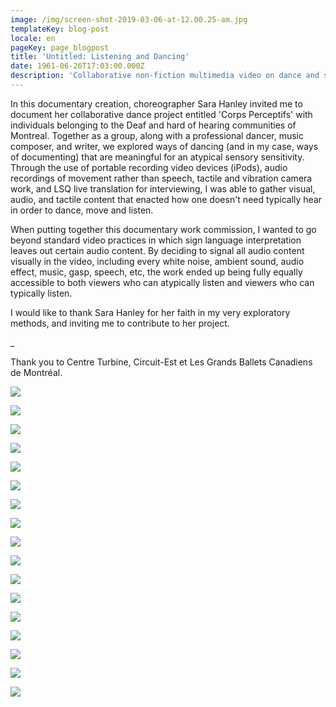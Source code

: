 ```yaml
---
image: /img/screen-shot-2019-03-06-at-12.00.25-am.jpg
templateKey: blog-post
locale: en
pageKey: page_blogpost
title: 'Untitled: Listening and Dancing'
date: 1961-06-26T17:03:00.000Z
description: 'Collaborative non-fiction multimedia video on dance and sensory-diversity. '
---
```

In this documentary creation, choreographer Sara Hanley invited me to document her collaborative dance project entitled 'Corps Perceptifs' with individuals belonging to the Deaf and hard of hearing communities of Montreal. Together as a group, along with a professional dancer, music composer, and writer, we explored ways of dancing (and in my case, ways of documenting) that are meaningful for an atypical sensory sensitivity. Through the use of portable recording video devices (iPods), audio recordings of movement rather than speech, tactile and vibration camera work, and LSQ live translation for interviewing, I was able to gather visual, audio, and tactile content that enacted how one doesn't need typically hear in order to dance, move and listen. 

When putting together this documentary work commission, I wanted to go beyond standard video practices in which sign language interpretation leaves out certain audio content. By deciding to signal all audio content visually in the video, including every white noise, ambient sound, audio effect, music, gasp, speech, etc, the work ended up being fully equally  accessible to both viewers who can atypically listen and viewers who can typically listen.

I would like to thank Sara Hanley for her faith in my very exploratory methods, and inviting me to contribute to her project. 

_ 

Thank you to Centre Turbine, Circuit-Est et Les Grands Ballets Canadiens de Montréal.

![](/img/screen-shot-2020-06-25-at-7.40.05-pm.jpeg)

![](/img/screen-shot-2020-06-25-at-7.30.17-pm.jpeg)

![](/img/screen-shot-2020-06-25-at-6.41.28-pm.jpeg)

![](/img/screen-shot-2020-06-25-at-7.30.42-pm.jpeg)

![](/img/screen-shot-2020-06-25-at-7.34.10-pm.jpeg)

![](/img/screen-shot-2020-06-25-at-6.43.28-pm.jpeg)

![](/img/screen-shot-2020-06-25-at-6.47.21-pm.jpeg)

![](/img/screen-shot-2020-06-25-at-6.47.13-pm.jpeg)

![](/img/screen-shot-2020-06-25-at-7.27.48-pm.jpeg)

![](/img/screen-shot-2020-06-25-at-7.02.31-pm.jpeg)

![](/img/screen-shot-2020-06-25-at-6.47.45-pm.jpeg)

![](/img/screen-shot-2020-06-25-at-7.13.22-pm.jpeg)

![](/img/screen-shot-2020-06-25-at-7.16.45-pm.jpeg)

![](/img/screen-shot-2020-06-25-at-7.18.33-pm.jpeg)

![](/img/screen-shot-2020-06-25-at-7.27.14-pm.jpeg)

![](/img/screen-shot-2020-06-25-at-7.29.12-pm.jpeg)

![](/img/screen-shot-2020-06-25-at-7.28.35-pm.jpeg)
